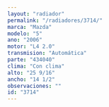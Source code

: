 ```yaml
---
layout: "radiador"
permalink: "/radiadores/3714/"
marca: "Mazda"
modelo: "5"
ano: "2006"
motor: "L4 2.0"
transmision: "Automática"
parte: "434040"
clima: "Con clima"
alto: "25 9/16"
ancho: "14 1/2"
observaciones: ""
id: "3714"
---
```


